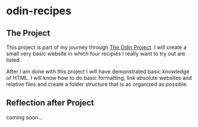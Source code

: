 # odin-recipes

## The Project

This project is part of my journey through [The Odin Project](https://www.theodinproject.com/). I will create a small very basic website in which four recipies I really want to try out are listed. 

After I am done with this project I will have demonstrated basic knowledge of HTML. I will know how to do basic formatting, link absolute websites and relative files and create a folder structure that is as organized as possible.


## Reflection after Project

coming soon...


